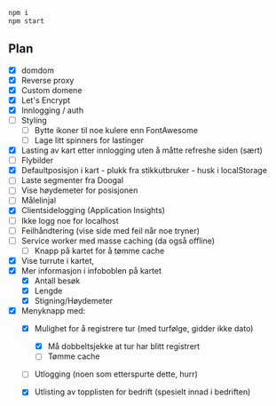```Bash
npm i
npm start
```

## Plan

  - [x] domdom
  - [x] Reverse proxy
  - [x] Custom domene
  - [x] Let's Encrypt
  - [x] Innlogging / auth
  - [ ] Styling 
    - [ ] Bytte ikoner til noe kulere enn FontAwesome
    - [ ] Lage litt spinners for lastinger
  - [x] Lasting av kart etter innlogging uten å måtte refreshe siden (sært)
  - [ ] Flybilder
  - [x] Defaultposisjon i kart - plukk fra stikkutbruker - husk i localStorage
  - [ ] Laste segmenter fra Doogal
  - [ ] Vise høydemeter for posisjonen
  - [ ] Målelinjal
  - [x] Clientsidelogging (Application Insights)
   - [ ] Ikke logg noe for localhost
   - [ ] Feilhåndtering (vise side med feil når noe tryner)
  - [ ] Service worker med masse caching (da også offline)
    - [ ] Knapp på kartet for å tømme cache
  - [x] Vise turrute i kartet, 
  - [x] Mer informasjon i infoboblen på kartet 
    - [x] Antall besøk
    - [x] Lengde
    - [x] Stigning/Høydemeter
  - [x] Menyknapp med:
    - [x] Mulighet for å registrere tur (med turfølge, gidder ikke dato)
      - [x] Må dobbeltsjekke at tur har blitt registrert
      - [ ] Tømme cache
    - [ ] Utlogging (noen som etterspurte dette, hurr)
    - [x] Utlisting av topplisten for bedrift (spesielt innad i bedriften)


